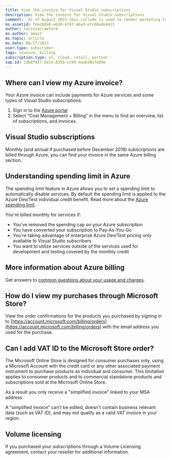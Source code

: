 ```yaml
---
title: View the invoice for Visual Studio subscriptions
description: View the invoice for Visual Studio subscriptions
comment:  As of August 2023 this include is used to render marketing FAQ content for VS Subscriptions in the following portals - VSCom, Manage, and My portals. It was not used for learn.microsoft.com content at that time.  SMEs are Evan Windom and Larissa Crawford of Red Door Collaborative and Sharvari Dighe.
ms.assetid: feecb0a9-e03d-4747-aba3-efc66ade4421
author: larissacrawford
ms.author: amast 
ms.topic: article
ms.date: 08/17/2023
user.type: subscriber
tags: invoice, billing
subscription.type: vl, cloud, retail, partner 
sap.id: 2db8f927-5814-835b-cc9d-daab30a7a09e
---
```


## Where can I view my Azure invoice?
Your Azure invoice can include payments for Azure services and some types of Visual Studio subscriptions.

1. Sign in to the [Azure portal](https://portal.azure.com)
2. Select “Cost Management + Billing” in the menu to find an overview, list of subscriptions, and invoices.

## Visual Studio subscriptions
Monthly (and annual if purchased before December 2018) subscriptions are billed through Azure, you can find your invoice in the same Azure billing section.

## Understanding spending limit in Azure
The spending limit feature in Azure allows you to set a spending limit to automatically disable services. By default the spending limit is applied to the Azure Dev/Test individual credit benefit. Read more about the [Azure spending limit](https://learn.microsoft.com/azure/cost-management-billing/manage/spending-limit).

You're billed monthly for services if:
+ You've removed the spending cap on your Azure subscription
+ You have converted your subscription to Pay-As-You-Go
+ You're taking advantage of enterprise Azure Dev/Test pricing only available to Visual Studio subscribers
+ You want to utilize services outside of the services used for development and testing covered by the monthly credit

## More information about Azure billing
Get answers to [common questions about your usage and charges](https://learn.microsoft.com/azure/cost-management-billing/manage/getting-started).

## How do I view my purchases through Microsoft Store?
View the order confirmations for the products you purchased by signing in to [https://account.microsoft.com/billing/orders](https://account.microsoft.com/billing/orders) with the email address you used for the purchase.

## Can I add VAT ID to the Microsoft Store order?
The Microsoft Online Store is designed for consumer purchases only, using a Microsoft Account with the credit card or any other associated payment instrument to purchase products as individual and consumer. This limitation applies to consumer products and to commercial standalone products and subscriptions sold at the Microsoft Online Store. 

As a result you only receive a "simplified invoice" linked to your MSA address.
 
A “simplified invoice” can't be edited, doesn't contain  business relevant data (such as VAT ID), and may not qualify as a valid VAT invoice in your region. 

## Volume licensing
If you purchased your subscriptions through a Volume Licensing agreement, contact your reseller for additional information. 
